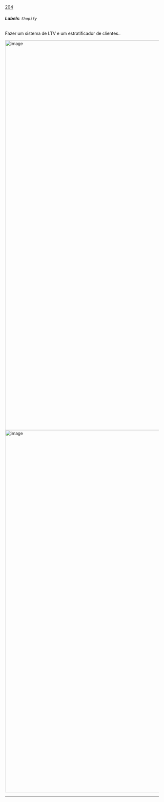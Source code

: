 [204](https://github.com/guilhermeprokisch/ideias/issues/204) 
###### **Labels**: `Shopify`



Fazer um sistema de LTV e um estratificador de clientes..


<img width="1273" alt="image" src="https://user-images.githubusercontent.com/12011070/172938235-d51ed637-832f-4e8c-b8e1-f3cb6cba2941.png">


<img width="1183" alt="image" src="https://user-images.githubusercontent.com/12011070/174456812-9b18b4af-b790-4224-8022-b78d6acf423f.png">

-------------------------------------------------------------------------------


